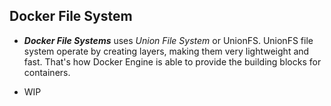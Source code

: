 ## Docker File System

* ***Docker File Systems*** uses *Union File System* or UnionFS. UnionFS file system operate by creating layers, making them very lightweight and fast. That's how Docker Engine is able to provide the building blocks for containers.

* WIP
